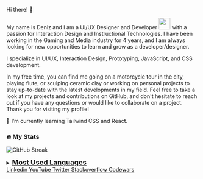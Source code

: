 Hi there! 👋

My name is Deniz and I am a UI/UX Designer and Developer <img src="https://media.giphy.com/media/WUlplcMpOCEmTGBtBW/giphy.gif" width="30"> with a passion for Interaction Design and Instructional Technologies. I have been working in the Gaming and Media industry for 4 years, and I am always looking for new opportunities to learn and grow as a developer/designer.

I specialize in UI/UX, Interaction Design, Prototyping, JavaScript, and CSS development.

In my free time, you can find me going on a motorcycle tour in the city, playing flute, or sculping ceramic clay or working on personal projects to stay up-to-date with the latest developments in my field.
Feel free to take a look at my projects and contributions on GitHub, and don't hesitate to reach out if you have any questions or would like to collaborate on a project. Thank you for visiting my profile!

🌱 I’m currently learning Tailwind CSS and React.


### :fire: My Stats
![GitHub Streak](https://github-readme-streak-stats.herokuapp.com?user=denizhacisalihoglu&theme=light&date_format=j%20M%5B%20Y%5D&background=fff&border=fff&stroke=fff&ring=101010&fire=FF9554&currStreakNum=101010&sideNums=101010&currStreakLabel=101010&sideLabels=101010&dates=444)

<details>
<summary><b><u><font size="+1">Most Used Languages</font></u></b></summary>
 
[![Top Langs](https://github-readme-stats.vercel.app/api/top-langs/?username=denizhacisalihoglu&layout=compact&theme=vision-friendly-light&border=fff)](https://github.com/anuraghazra/github-readme-stats)
</details>


<div id="badges">
  <a style="color: #101010" href="https://www.linkedin.com/in/denizhacisalihoglu/">
    Linkedin
  </a>
  <a style="color: #101010" href="https://www.youtube.com/channel/UCzpz-wlggFd16-C8gjWhiQQ">
    YouTube
  </a>
  <a style="color: #101010" href="https://twitter.com/denizhcs">
    Twitter
  </a>
   <a style="color: #101010" href="https://stackoverflow.com/users/1549080/deniz-%c3%96zt%c3%bcrk">
    Stackoverflow
  </a>
 <a style="color: #101010 !important" href="https://www.codewars.com/users/denizhcs/"> Codewars
 </a>
</div>



